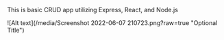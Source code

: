 This is basic CRUD app utilizing Express, React, and Node.js 

![Alt text](/media/Screenshot 2022-06-07 210723.png?raw=true "Optional Title")

